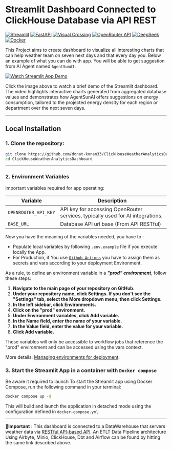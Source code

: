 # **Streamlit Dashboard Connected to ClickHouse Database via API REST**
[![Streamlit](https://img.shields.io/badge/-Streamlit-FF4B4B?style=flat&logo=streamlit&logoColor=white)](https://streamlit.io/)
[![FastAPI](https://img.shields.io/badge/FastAPI-009688?style=flat&logo=fastapi&logoColor=white)](https://fastapi.tiangolo.com/)
[![Visual Crossing](https://img.shields.io/badge/-Visual%20Crossing-00AEEF?style=flat&logo=visualcrossing&logoColor=white)](https://www.visualcrossing.com/)
[![OpenRouter API](https://img.shields.io/badge/-OpenRouter%20API-FF9900?style=flat&logo=openai&logoColor=white)](https://openrouter.ai/)
[![DeepSeek](https://img.shields.io/badge/-DeepSeek-1A73E8?style=flat&logo=deepseek&logoColor=white)](https://deepseek.com/)
[![Docker](https://img.shields.io/badge/-Docker-2496ED?style=flat&logo=docker&logoColor=white)](https://www.docker.com/)



This Project aims to create dashboard to visualize all interesting charts that can help weather team on seven next days and that every day you.
Below an example of what you can do with app. You will be able to get suggestion from AI Agent named ``AgentSunAI``.

[![Watch Streamlit App Demo](assets/images/dashboard_ui_screenshot.png)](https://donat-konan33.github.io/assets/videos/demo.mp4)

Click the image above to watch a brief demo of the Streamlit dashboard. The video highlights interactive charts generated from aggregated database values and demonstrates how AgentSunAI offers suggestions on energy consumption, tailored to the projected energy density for each region or department over the next seven days.

---
## **Local Installation**

### 1. Clone the repository:
```bash
git clone https://github.com/donat-konan33/ClickHouseWeatherAnalyticsDashboard.git
cd ClickHouseWeatherAnalyticsDashboard
```
---

### 2. Environment Variables

Important variables required for app operating:

| Variable             | Description                                                                                  |
|----------------------|----------------------------------------------------------------------------------------------|
| `OPENROUTER_API_KEY` | API key for accessing OpenRouter services, typically used for AI integrations.               |
| `BASE_URL`           | Database API url base (From API RESTful)                                                     |


Now you have the meaning of the variables needed, you have to :
- Populate local variables by following `.env.example` file if you execute locally the App.
- For Production, if You use [``Github Actions``](https://docs.github.com/en/actions/tutorials/deploying-with-github-actions?search-overlay-input=define+environment+variable+on+prod+environment&search-overlay-ask-ai=true) you have to assign them as secrets and vars according to your deployment Environment.

As a rule, to define an environment variable in a ***"prod" environment***, follow these steps:

1. **Navigate to the main page of your repository on GitHub.**
2. **Under your repository name, click Settings. If you don't see the "Settings" tab, select the More dropdown menu, then click Settings.**
3. **In the left sidebar, click Environments.**
4. **Click on the "prod" environment.**
5. **Under Environment variables, click Add variable.**
6. **In the Name field, enter the name of your variable.**
7. **In the Value field, enter the value for your variable.**
8. **Click Add variable.**

These variables will only be accessible to workflow jobs that reference the "prod" environment and can be accessed using the vars context.

More details: [Managing environments for deployment](https://docs.github.com/en/actions/how-tos/managing-workflow-runs-and-deployments/managing-deployments/managing-environments-for-deployment).


### 3. Start the Streamlit App in a container with ``Docker compose``
Be aware it required to launch
To start the Streamlit app using Docker Compose, run the following command in your terminal:

```bash
docker compose up -d
```

This will build and launch the application in detached mode using the configuration defined in `docker-compose.yml`.

---

**🚨Important** :
This dashboard is connected to a DataWarehouse that servers weather data via [RESTful API-based API](https://github.com/donat-konan33/EtltAirbyteMinioClickhouseDbtAirflow.git).
An ETLT Data Pipeline architecture Using Airbyte, Minio, ClickHouse, Dbt and Airflow can be found by hitting the same link described above.
